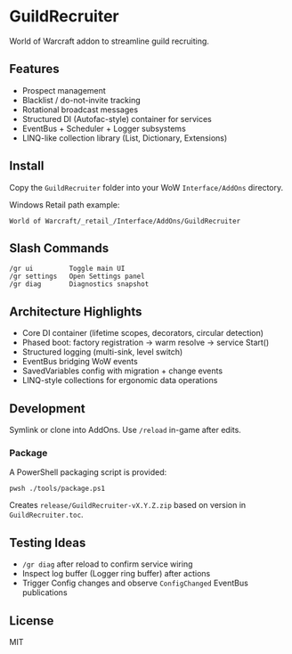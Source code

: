 # GuildRecruiter

World of Warcraft addon to streamline guild recruiting.

## Features
- Prospect management
- Blacklist / do-not-invite tracking
- Rotational broadcast messages
- Structured DI (Autofac-style) container for services
- EventBus + Scheduler + Logger subsystems
- LINQ-like collection library (List, Dictionary, Extensions)

## Install
Copy the `GuildRecruiter` folder into your WoW `Interface/AddOns` directory.

Windows Retail path example:
```
World of Warcraft/_retail_/Interface/AddOns/GuildRecruiter
```

## Slash Commands
```
/gr ui         Toggle main UI
/gr settings   Open Settings panel
/gr diag       Diagnostics snapshot
```

## Architecture Highlights
- Core DI container (lifetime scopes, decorators, circular detection)
- Phased boot: factory registration → warm resolve → service Start()
- Structured logging (multi-sink, level switch)
- EventBus bridging WoW events
- SavedVariables config with migration + change events
- LINQ-style collections for ergonomic data operations

## Development
Symlink or clone into AddOns. Use `/reload` in-game after edits.

### Package
A PowerShell packaging script is provided:
```
pwsh ./tools/package.ps1
```
Creates `release/GuildRecruiter-vX.Y.Z.zip` based on version in `GuildRecruiter.toc`.

## Testing Ideas
- `/gr diag` after reload to confirm service wiring
- Inspect log buffer (Logger ring buffer) after actions
- Trigger Config changes and observe `ConfigChanged` EventBus publications

## License
MIT
